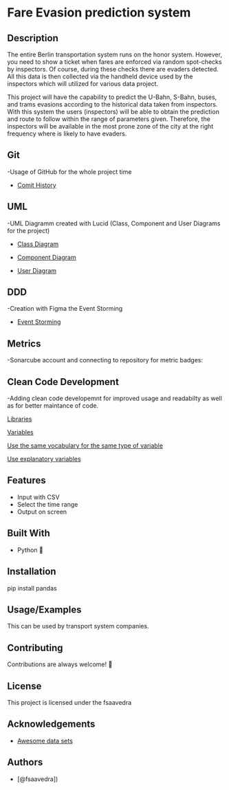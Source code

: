 # Fare Evasion prediction system


## Description

The entire Berlin transportation system runs on the honor system. However, you need to show a ticket when fares are enforced via random spot-checks by inspectors. Of course, during these checks there are evaders detected. All this data is then collected via the handheld device used by the inspectors which will utilized for various data project.


This project will have the capability to predict the U-Bahn, S-Bahn, buses, and trams evasions according to the historical data taken from inspectors. With this system the users (inspectors) will be able to obtain the prediction and route to follow within the range of parameters given. Therefore, the inspectors will be available in the most prone zone of the city at the right frequency where is likely to have evaders.

## Git

-Usage of GitHub for the whole project time

 - [Comit History](https://github.com/fsaavedra0003/Evasion_prediction/activity)

## UML

-UML Diagramm created with Lucid (Class, Component and User Diagrams for the project)

 - [Class Diagram](https://github.com/fsaavedra0003/Evasion_prediction/blob/main/class_diagram.png)

 - [Component Diagram](https://github.com/fsaavedra0003/Evasion_prediction/blob/main/component_diagram.png)

 - [User Diagram](https://github.com/fsaavedra0003/Evasion_prediction/blob/main/user_diagram.png)

## DDD

-Creation with Figma the Event Storming 

 - [Event Storming](https://github.com/fsaavedra0003/Evasion_prediction/blob/main/Event_storming_figma.png)


## Metrics
-Sonarcube account and connecting to repository for metric badges:

## Clean Code Development
-Adding clean code developemnt for improved usage and readabilty as well as for better maintance of code.

[Libraries](https://github.com/fsaavedra0003/Evasion_prediction/blob/56e0c907d30558fbfe8ed4d69dae6aec65c69782/load.py#L3-L7)

[Variables](https://github.com/fsaavedra0003/Evasion_prediction/blob/56e0c907d30558fbfe8ed4d69dae6aec65c69782/load.py#L3-L7)

[Use the same vocabulary for the same type of variable](https://github.com/fsaavedra0003/Evasion_prediction/blob/56e0c907d30558fbfe8ed4d69dae6aec65c69782/load.py#L3-L7)

[Use explanatory variables](https://github.com/fsaavedra0003/Evasion_prediction/blob/56e0c907d30558fbfe8ed4d69dae6aec65c69782/load.py#L3-L7)






## Features

- Input with CSV
- Select the time range
- Output on screen

## Built With
- Python :snake:
  
## Installation

pip install pandas
    
## Usage/Examples

This can be used by transport system companies.

## Contributing

Contributions are always welcome! :slightly_smiling_face:

## License

This project is licensed under the fsaavedra

## Acknowledgements

 - [Awesome data sets](https://www.kaggle.com/)


## Authors

- [@fsaavedra])


